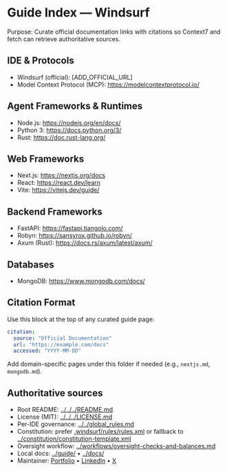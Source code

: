 # Guide Index — Windsurf

Purpose: Curate official documentation links with citations so Context7 and fetch can retrieve authoritative sources.

## IDE & Protocols
- Windsurf (official): [ADD_OFFICIAL_URL]
- Model Context Protocol (MCP): https://modelcontextprotocol.io/

## Agent Frameworks & Runtimes
- Node.js: https://nodejs.org/en/docs/
- Python 3: https://docs.python.org/3/
- Rust: https://doc.rust-lang.org/

## Web Frameworks
- Next.js: https://nextjs.org/docs
- React: https://react.dev/learn
- Vite: https://vitejs.dev/guide/

## Backend Frameworks
- FastAPI: https://fastapi.tiangolo.com/
- Robyn: https://sansyrox.github.io/robyn/
- Axum (Rust): https://docs.rs/axum/latest/axum/

## Databases
- MongoDB: https://www.mongodb.com/docs/

## Citation Format
Use this block at the top of any curated guide page:

```yaml
citation:
  source: "Official Documentation"
  url: "https://example.com/docs"
  accessed: "YYYY-MM-DD"
```
 
Add domain-specific pages under this folder if needed (e.g., `nextjs.md`, `mongodb.md`).

## Authoritative sources
- Root README: [../../../README.md](../../../README.md)
- License (MIT): [../../../LICENSE.md](../../../LICENSE.md)
- Per-IDE governance: [../../global_rules.md](../../global_rules.md)
- Constitution: prefer [.windsurf/rules/rules.xml](../../.windsurf/rules/rules.xml) or fallback to [../constitution/constitution-template.xml](../constitution/constitution-template.xml)
- Oversight workflow: [../workflows/oversight-checks-and-balances.md](../workflows/oversight-checks-and-balances.md)
- Local docs: [../guide/](../guide/) • [../docs/](../docs/)
- Maintainer: [Portfolio](https://gaurav-wankhede.vercel.app) • [LinkedIn](https://www.linkedin.com/in/wankhede-gaurav) • [X](https://x.com/GTechverse16703)
